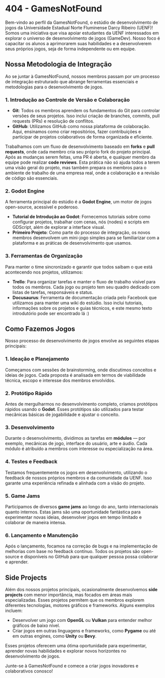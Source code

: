 # 404 - GamesNotFound

Bem-vindo ao perfil da GamesNotFound, o estúdio de desenvolvimento de jogos da Universidade Estadual Norte Fluminense Darcy Ribeiro (UENF)! Somos uma iniciativa que visa apoiar estudantes da UENF interessados em explorar o universo de desenvolvimento de jogos (GameDev). Nosso foco é capacitar os alunos a aprimorarem suas habilidades e a desenvolverem seus próprios jogos, seja de forma independente ou em equipe.

## Nossa Metodologia de Integração

Ao se juntar à GamesNotFound, nossos membros passam por um processo de integração estruturado que abrange ferramentas essenciais e metodologias para o desenvolvimento de jogos.

### 1. Introdução ao Controle de Versão e Colaboração
   - **Git**: Todos os membros aprendem os fundamentos do Git para controlar versões de seus projetos. Isso inclui criação de branches, commits, pull requests (PRs) e resolução de conflitos.
   - **GitHub**: Utilizamos GitHub como nossa plataforma de colaboração. Aqui, ensinamos como criar repositórios, fazer contribuições e participar de projetos colaborativos de forma organizada e eficiente.

   Trabalhamos com um fluxo de desenvolvimento baseado em **forks** e **pull requests**, onde cada membro cria seu próprio fork do projeto principal. Após as mudanças serem feitas, uma PR é aberta, e qualquer membro da equipe pode realizar **code reviews**. Esta prática não só ajuda todos a terem uma visão geral do projeto, mas também prepara os membros para o ambiente de trabalho de uma empresa real, onde a colaboração e a revisão de código são essenciais.

### 2. Godot Engine
A ferramenta principal do estúdio é a **Godot Engine**, um motor de jogos open-source, acessível e poderoso.
   - **Tutorial de Introdução ao Godot**: Fornecemos tutoriais sobre como configurar projetos, trabalhar com cenas, nós (nodes) e scripts em GDScript, além de explorar a interface visual.
   - **Primeiro Projeto**: Como parte do processo de integração, os novos membros desenvolvem um mini-jogo simples para se familiarizar com a plataforma e as práticas de desenvolvimento que usamos.

### 3. Ferramentas de Organização
   Para manter o time sincronizado e garantir que todos saibam o que está acontecendo nos projetos, utilizamos:
   - **Trello**: Para organizar tarefas e manter o fluxo de trabalho visível para todos os membros. Cada jogo ou projeto tem seu quadro dedicado com listas de tarefas, responsáveis e status.
   - **Docusaurus**: Ferramenta de documentação criada pelo Facebook que utilizamos para manter uma wiki do estúdio. Isso inclui tutoriais, informações sobre os projetos e guias técnicos, e este mesmo texto introdutório pode ser encontrado lá :)

## Como Fazemos Jogos

Nosso processo de desenvolvimento de jogos envolve as seguintes etapas principais:

### 1. Ideação e Planejamento
Começamos com sessões de brainstorming, onde discutimos conceitos e ideias de jogos. Cada proposta é analisada em termos de viabilidade técnica, escopo e interesse dos membros envolvidos.

### 2. Protótipo Rápido
Antes de mergulharmos no desenvolvimento completo, criamos protótipos rápidos usando o **Godot**. Esses protótipos são utilizados para testar mecânicas básicas de jogabilidade e ajustar o conceito.

### 3. Desenvolvimento
Durante o desenvolvimento, dividimos as tarefas em **módulos** — por exemplo, mecânicas de jogo, interface do usuário, arte e áudio. Cada módulo é atribuído a membros com interesse ou especialização na área.

### 4. Testes e Feedback
Testamos frequentemente os jogos em desenvolvimento, utilizando o feedback de nossos próprios membros e da comunidade da UENF. Isso garante uma experiência refinada e alinhada com a visão do projeto.

### 5. Game Jams
Participamos de diversos **game jams** ao longo do ano, tanto internacionais quanto internos. Estas jams são uma oportunidade fantástica para experimentar novas ideias, desenvolver jogos em tempo limitado e colaborar de maneira intensa.

### 6. Lançamento e Manutenção
Após o lançamento, focamos na correção de bugs e na implementação de melhorias com base no feedback contínuo. Todos os projetos são open-source e disponíveis no GitHub para que qualquer pessoa possa colaborar e aprender.

## Side Projects

Além dos nossos projetos principais, ocasionalmente desenvolvemos **side projects** com menor importância, mas focados em áreas mais especializadas. Esses projetos permitem que os membros explorem diferentes tecnologias, motores gráficos e frameworks. Alguns exemplos incluem:
   - Desenvolver um jogo com **OpenGL** ou **Vulkan** para entender melhor gráficos de baixo nível.
   - Criar jogos em outras linguagens e frameworks, como **Pygame** ou até em outras engines, como **Unity** ou **Bevy**.
   
Esses projetos oferecem uma ótima oportunidade para experimentar, aprender novas habilidades e explorar novos horizontes no desenvolvimento de jogos.

Junte-se à GamesNotFound e comece a criar jogos inovadores e colaborativos conosco!
